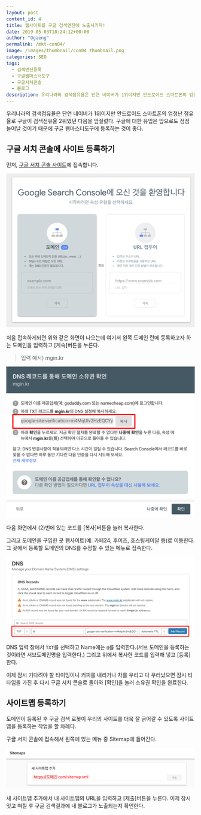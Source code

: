 ```yaml
---
layout: post
content_id: 4
title: 웹사이트를 구글 검색엔진에 노출시키자!
date: 2019-05-03T18:24:12+00:00
author: "Ogaeng"
permalink: /mkt-con04/
image: /images/thumbnail/con04_thumbnail.png
categories: SEO
tags:
  - 검색엔진등록
  - 구글웹마스터도구
  - 구글서치콘솔
  - 블로그
description: 우리나라의 검색점유율은 단연 네이버가 1위이지만 안드로이드 스마트폰의 엄청난 점유율로 구글이 검색점유율 2위였던 다음을 앞질렀다. 구글에 대한 유입은 앞으로도 점점 늘어날 것이기 때문에 구글 웹마스터도구에 등록하는 것이 좋다.
---
```


우리나라의 검색점유율은 단연 네이버가 1위이지만 안드로이드 스마트폰의 엄청난 점유율로 구글이 검색점유율 2위였던 다음을 앞질렀다. 구글에 대한 유입은 앞으로도 점점 늘어날 것이기 때문에 구글 웹마스터도구에 등록하는 것이 좋다.

## 구글 서치 콘솔에 사이트 등록하기

먼저, [구글 서치 콘솔 사이트](https://search.google.com/search-console?hl=ko)에 접속합니다.

![서치 콘솔 인트로](/images/post/4/01.png)

처음 접속하게되면 위와 같은 화면이 나오는데 여기서 왼쪽 도메인 란에 등록하고자 하는 도메인을 입력하고 [계속]버튼을 누른다.

>  입력 예시) mgin.kr

![DNS 레코드 입력](/images/post/4/02.png)

다음 화면에서 (2)번에 있는 코드를 [복사]버튼을 눌러 복사한다.

그리고 도메인을 구입한 곳 웹사이트(예: 카페24, 후이즈, 호스팅케이알 등)로 이동한다. 그 곳에서 등록할 도메인의 DNS를 수정할 수 있는 메뉴로 접속한다.

![DNS 메뉴](/images/post/4/03.png)

DNS 입력 창에서 <code>TXT</code>를 선택하고 Name에는 <code>@</code>를 입력한다.(서브 도메인을 등록하는 것이라면 서브도메인명을 입력한다.) 그리고 위에서 복사한 코드를 입력해 넣고 [등록]한다.

이제 잠시 기다려야 할 타이밍이니 커피를 내리거나 차를 우리고 다 우러났으면 잠시 티타임을 가진 후 다시 구글 서치 콘솔로 돌아와 [확인]을 눌러 소유권 확인을 완료한다.



## 사이트맵 등록하기

도메인이 등록된 후 구글 검색 로봇이 우리의 사이트를 더욱 잘 긁어갈 수 있도록 사이트맵을 등록하는 작업을 할 차례다.

구글 서치 콘솔에 접속해서 왼쪽에 있는 메뉴 중 Sitemap에 들어간다.

![사이트맵 등록](/images/post/4/04.png)

새 사이트맵 추가에서 내 사이트맵의 URL을 입력하고 [제출]버튼을 누른다. 이제 잠시 잊고 며칠 후 구글 검색결과에 내 블로그가 노출되는지 확인한다.
